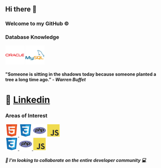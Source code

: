 ## **Hi there** 👋
### Welcome to my GitHub :copyright:

### Database Knowledge

<div>
  <img src="https://github.com/devicons/devicon/blob/v2.16.0/icons/oracle/oracle-original.svg" height="60" alt="Oracle"/>
  <img src= "https://github.com/devicons/devicon/blob/master/icons/mysql/mysql-original-wordmark.svg" height="60" alt="MySQL"/>
</div>


#### "Someone is sitting in the shadows today because someone planted a tree a long time ago.” - *Warren Buffet*
# :link: [Linkedin](https://www.linkedin.com/in/odairpanizzijunior/)

### Areas of Interest
<div>
 <a href="https://html.spec.whatwg.org/" target="_blank">
   <img src="https://github.com/devicons/devicon/blob/v2.16.0/icons/html5/html5-original.svg" height="40" alt="HTML5"/>
 </a>
  <img src="https://github.com/devicons/devicon/blob/v2.16.0/icons/css3/css3-original.svg" height="40" alt="CSS3"/>
  <img src="https://github.com/devicons/devicon/blob/v2.16.0/icons/php/php-original.svg" height="40" alt="PHP"/>
  <img src="https://github.com/devicons/devicon/blob/v2.16.0/icons/javascript/javascript-original.svg" height="40" alt="JS"/>
</div>

<div>

  <a href="https://www.w3.org/Style/CSS/" target="_blank">
    <img src="https://github.com/devicons/devicon/blob/v2.16.0/icons/css3/css3-original.svg" height="40" alt="CSS3"/>
  </a>
  <a href="https://www.php.net/" target="_blank">
    <img src="https://github.com/devicons/devicon/blob/v2.16.0/icons/php/php-original.svg" height="40" alt="PHP"/>
  </a>
  <a href="https://developer.mozilla.org/en-US/docs/Web/JavaScript" target="_blank">
    <img src="https://github.com/devicons/devicon/blob/v2.16.0/icons/javascript/javascript-original.svg" height="40" alt="JavaScript"/>
  </a>
</div>


   ##### 👯 I’m looking to collaborate on the entire developer community :computer:
  
<!--
**OdairPanizziJunior/OdairPanizziJunior** is a ✨ _special_ ✨ repository because its `README.md` (this file) appears on your GitHub profile.


Here are some ideas to get you started:

- 🔭 I’m currently working on ...
- 🌱 I’m currently learning ...
- 👯 I’m looking to collaborate on ...
- 🤔 I’m looking for help with ...
- 💬 Ask me about ...
- 📫 How to reach me: ...
- 😄 Pronouns: ...
- ⚡ Fun fact: ...
##### :books: 
##### :construction_worker: I’m currently working on JBS Foods
-->
